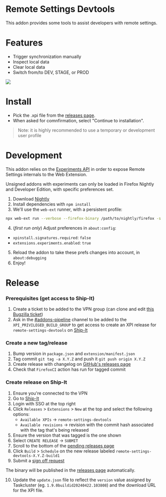 # Remote Settings Devtools

This addon provides some tools to assist developers with remote settings.

# Features

- Trigger synchronization manually
- Inspect local data
- Clear local data
- Switch from/to DEV, STAGE, or PROD

![](screenshot.png)


# Install

- Pick the .xpi file from the [releases page](https://github.com/mozilla-extensions/remote-settings-devtools/releases).
- When asked for comnfirmation, select "Continue to installation".

> Note: it is highly recommended to use a temporary or development user profile

# Development


This addon relies on the [Experiments API](https://firefox-source-docs.mozilla.org/toolkit/components/extensions/webextensions/basics.html#webextensions-experiments) in order to expose Remote Settings internals to the Web Extension.

Unsigned addons with experiments can only be loaded in Firefox Nightly and Developer Edition, with specific preferences set.

1. Download [Nightly](https://www.mozilla.org/en-US/firefox/channel/desktop/#nightly)
2. Install dependencies with `npm install`
3. We'll use the `web-ext` runner, with a persistent profile:
```bash
npx web-ext run --verbose --firefox-binary /path/to/nightly/firefox -s extension --firefox-profile rs-devtools --profile-create-if-missing
```
4. (*first run only*) Adjust preferences in `about:config`:
- `xpinstall.signatures.required`: `false`
- `extensions.experiments.enabled`: `true`
5. Reload the addon to take these prefs changes into account, in `about:debugging`
6. Enjoy!

# Release

### Prerequisites (get access to Ship-It)

1. Create a ticket to be added to the VPN group (can clone and edit [this Bugzilla ticket](https://bugzilla.mozilla.org/show_bug.cgi?id=1740098))
2. Ask in the [#addons-pipeline](https://mozilla.slack.com/archives/CMKP7NPKN) channel to be added to the `XPI_PRIVILEGED_BUILD_GROUP` to get access to create an XPI release for `remote-settings-devtools` on [Ship-It](https://shipit.mozilla-releng.net/)

### Create a new tag/release

1. Bump version in `package.json` and `extension/manifest.json`
2. Tag commit `git tag -a X.Y.Z` and push it `git push origin X.Y.Z`
3. Create release with changelog on [GitHub's releases page](https://github.com/mozilla-extensions/remote-settings-devtools/releases/new)
4. Check that `FirefoxCI` action has run for tagged commit

### Create release on Ship-It

1. Ensure you're connected to the VPN
2. Go to [Ship-It](https://shipit.mozilla-releng.net/)
3. Login with SSO at the top right
4. Click `Releases` > `Extensions` > `New` at the top and select the following options:
    - `Available XPIs` &#8594; `remote-settings-devtools`
    - `Available revisions` &#8594; revision with the commit hash associated with the tag that's being released
5. Ensure the version that was tagged is the one shown
6. Select `CREATE RELEASE` &#8594; `SUBMIT`
7. Scroll to the bottom of the [pending releases page](https://shipit.mozilla-releng.net/xpi)
8. Click `Build` > `Schedule` on the new release labeled `remote-settings-devtools-X.Y.Z-build1`
9. Submit a [sign off request](https://mana.mozilla.org/wiki/pages/viewpage.action?spaceKey=FDPDT&title=Mozilla+Add-on+Review+Requests+Intake)

The binary will be published in the [releases page](https://github.com/mozilla-extensions/remote-settings-devtools/releases) automatically.

10. Update the `update.json` file to reflect the `version` value assigned by Taskcluster (eg. `1.9.0buildid20240422.103808`) and the download URL for the XPI file.
